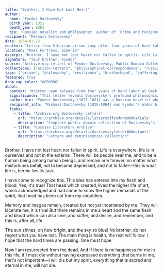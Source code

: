 ```yaml
---
title: "Brother, I Have Not Lost Heart"
author:
  name: "Fyodor Dostoevsky"
  birth_year: 1821
  death_year: 1881
  bio: "Russian novelist and philosopher, author of 'Crime and Punishment' and 'The Brothers Karamazov'"
recipient: "Mikhail Dostoevsky"
date: 1854-02-22
context: "Letter from Siberian prison camp after four years of hard labor"
location: "Omsk Fortress, Siberia"
excerpt: "Brother, I have not lost heart nor fallen in spirit. Life is everywhere, life is in ourselves and not in the external. There will be people near me, and to be a human being among human beings, and remain one forever, no matter what misfortunes befall, not to become depressed, and not to falter—this is what life is, herein lies its task."
signature: "Your brother, Fyodor"
source: "Archive.org Letters of Fyodor Dostoevsky, Public Domain Collection"
collections: ["prison-letters", "philosophical-correspondence", "russian-literature"]
tags: ["prison", "philosophy", "resilience", "brotherhood", "suffering", "human-dignity"]
featured: true
drop_cap_color: "#8B0000"
about:
  context: "Written upon release from four years of hard labor at Omsk prison camp in Siberia. Dostoevsky had been sentenced to death in 1849 but received a last-minute commutation to exile."
  significance: "This letter reveals Dostoevsky's profound philosophical insights born from extreme suffering, themes that would later permeate his greatest novels."
  author_bio: "Fyodor Dostoevsky (1821-1881) was a Russian novelist whose works explore the human condition through profound psychological and philosophical depth, often drawing from his own experiences of imprisonment and suffering."
  recipient_info: "Mikhail Dostoevsky (1820-1864) was Fyodor's older brother, closest friend, and later business partner who maintained their relationship throughout the prison years."
  links:
    - title: "Archive.org Dostoevsky Letters"
      url: "https://archive.org/details/lettersoffyodorm00dostiala"
      description: "Complete public domain collection of Dostoevsky's letters"
    - title: "Russian Literature Archive"
      url: "https://archive.org/details/dostoevskyletter00dostuoft"
      description: "Letters and reminiscences collection"
---
```


Brother, I have not lost heart nor fallen in spirit. Life is everywhere, life is in ourselves and not in the external. There will be people near me, and to be a human being among human beings, and remain one forever, no matter what misfortunes befall, not to become depressed, and not to falter—this is what life is, herein lies its task.

I have come to recognize this. This idea has entered into my flesh and blood. Yes, it's true! That head which created, lived the higher life of art, which acknowledged and had come to know the higher demands of the spirit, that head has been cut from my shoulders.

Memory and images remain, created but not yet incarnated by me. They will lacerate me, it is true! But there remains in me a heart and the same flesh and blood which can also love, and suffer, and desire, and remember, and this is, after all, life.

The sun shines, oh how bright, and the sky so blue! No brother, do not regret what you have lost. The main thing is health, the rest will follow. I hope that the hard times are passing. One must hope.

Now I am resurrected from the dead. And if there is no happiness for me in this life, if I must die without having expressed everything that burns in me, that's not important—I will die but my spirit, everything that is sacred and eternal in me, will not die.